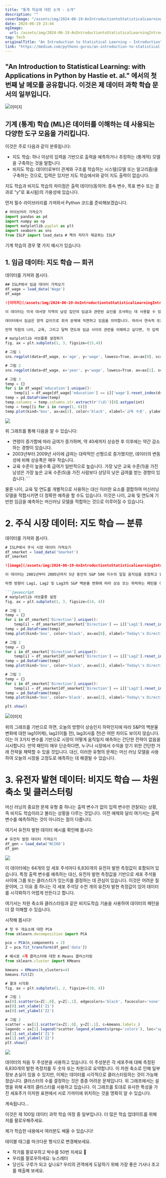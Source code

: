 ```yaml
---
title: "통계 학습에 대한 소개 - 소개"
description: ""
coverImage: "/assets/img/2024-06-19-AnIntroductiontoStatisticalLearningIntroduction_0.png"
date: 2024-06-19 23:44
ogImage: 
  url: /assets/img/2024-06-19-AnIntroductiontoStatisticalLearningIntroduction_0.png
tag: Tech
originalTitle: "An Introduction to Statistical Learning — Introduction"
link: "https://medium.com/pythons-gurus/an-introduction-to-statistical-learning-introduction-a5f706f88bd9"
---
```



## "An Introduction to Statistical Learning: with Applications in Python by Hastie et. al." 에서의 첫 번째 날 메모를 공유합니다. 이것은 제 데이터 과학 학습 문서의 일부입니다.

![이미지](/assets/img/2024-06-19-AnIntroductiontoStatisticalLearningIntroduction_0.png)

## 기계 (통계) 학습 (ML)은 데이터를 이해하는 데 사용되는 다양한 도구 모음을 가리킵니다.

이것은 주로 다음과 같이 분류됩니다:

<div class="content-ad"></div>

- 지도 학습: 하나 이상의 입력을 기반으로 출력을 예측하거나 추정하는 (통계적) 모델을 구축하는 것을 말합니다.
- 비지도 학습: 데이터로부터 관계와 구조를 학습하는 시스템(모델 또는 알고리즘)을 구축하는 것으로, 입력은 있지만 지도 학습에서와 같이 지도 출력이 없습니다.

지도 학습과 비지도 학습의 차이점은 출력 데이터(동의어: 종속 변수, 목표 변수 또는 결과로 "y"로 표시됨)의 가용성에 있습니다.

먼저 필수 라이브러리를 가져와서 Python 코드를 준비해보겠습니다.

```js
# 라이브러리 가져오기
import pandas as pd
import numpy as np
import matplotlib.pyplot as plt
import seaborn as sns
from ISLP import load_data # 책의 저자가 제공하는 ISLP
```

<div class="content-ad"></div>

기계 학습의 경우 몇 가지 예시가 있습니다:

## 1. 임금 데이터: 지도 학습 — 회귀

데이터를 가져와 봅시다.

```js
## ISLP에서 임금 데이터 가져오기
df_wage = load_data('Wage')
df_wage
```

<div class="content-ad"></div>

```markdown
![이미지](/assets/img/2024-06-19-AnIntroductiontoStatisticalLearningIntroduction_1.png)

이 데이터는 미국 대서양 지역의 남성 집단의 임금과 관련된 요인을 조사하는 데 사용할 수 있습니다. 결과 변수는 임금이며 입력 변수는 데이터의 나머지 변수입니다.

데이터에서 임금은 양적 값이므로 회귀 문제에 직면하고 있음을 의미합니다. 따라서 연속적 또는 양적 결과를 예측하는 작업에 참여하게 됩니다.

만약 직원의 나이, 교육, 그리고 달력 연도와 임금 사이의 관련을 이해하고 싶다면, 각 입력 변수와 임금 간의 관계를 스캐터 플롯과 상자 그림을 사용하여 시각화하여 수행할 수 있습니다.
```

<div class="content-ad"></div>

```js
# matplotlib 서브플롯 설정하기
fig, ax = plt.subplots(1, 3, figsize=(15,4))

# 그림 1
sns.regplot(data=df_wage, x='age', y='wage', lowess=True, ax=ax[0], scatter_kws={'edgecolor': 'grey', 'facecolor': 'none', 'alpha': 0.5}, line_kws={'color': 'red'})

# 그림 2
sns.regplot(data=df_wage, x='year', y='wage', lowess=True, ax=ax[1], scatter_kws={'edgecolor': 'grey', 'facecolor': 'none', 'alpha': 0.5}, line_kws={'color': 'red'})

# 그림 3
temp = {}
for i in df_wage['education'].unique():
    temp[i] = df_wage[df_wage['education'] == i]['wage'].reset_index(drop=True)
temp = pd.DataFrame(temp)
temp.columns = temp.columns.str.extract(r'(\d)')[0].astype(int)
temp = temp[[i for i in range(1, 6)]]
temp.plot(kind='box', ax=ax[2], color='black', xlabel='교육 수준', ylabel='급여')
```

<img src="/assets/img/2024-06-19-AnIntroductiontoStatisticalLearningIntroduction_2.png" />

위 그래프를 통해 다음을 알 수 있습니다:

- 연령이 증가함에 따라 급여가 증가하며, 약 40세까지 상승한 후 이후에는 약간 감소하는 경향이 있습니다.
- 2003년부터 2009년 사이에 급여는 대략적인 선형으로 증가했지만, 데이터의 변동성에 비해 상승폭은 매우 작습니다.
- 교육 수준이 높을수록 급여가 일반적으로 높습니다. 가장 낮은 교육 수준(1)을 가진 남성은 가장 높은 교육 수준(5)을 가진 사람보다 상당히 낮은 급여를 받는 경향이 있습니다.``` 

<div class="content-ad"></div>

물론 나이, 교육 및 연도를 개별적으로 사용하는 대신 이러한 요소를 결합하여 머신러닝 모델을 적합시키면 더 정확한 예측을 할 수도 있습니다. 이것은 나이, 교육 및 연도에 기반한 임금을 예측하는 머신러닝 모델을 적합하는 것으로 이루어질 수 있습니다.

# 2. 주식 시장 데이터: 지도 학습 — 분류

데이터를 가져와 봅시다.

```js
# ISLP에서 주식 시장 데이터 가져오기
df_smarket = load_data('Smarket')
df_smarket
```

<div class="content-ad"></div>

```markdown
![image](/assets/img/2024-06-19-AnIntroductiontoStatisticalLearningIntroduction_3.png)

이 데이터는 2001년부터 2005년까지 5년 동안의 S&P 500 지수의 일일 움직임을 포함하고 있습니다. 이 경우, 우리는 양적 또는 범주적 결과, 즉 오늘의 주식 시장 방향을 예측하는 데 관련되어 있습니다. 이 유형의 문제는 분류 문제라고합니다. 시장이 어느 방향으로 움직일지 정확하게 예측할 수있는 모델은 매우 유용할 것입니다!

마켓 방향이 Lag1, Lag2 및 Lag3의 S&P 백분율 변화에 따라 상승 또는 하락하는 패턴을 이해함으로써 데이터를 조금 이해해 봅시다. 다음과 같이 박스플롯을 생성하여 수행할 수 있습니다:

```javascript
# matplotlib 서브플롯 설정
fig, ax = plt.subplots(1, 3, figsize=(14, 4))

# 그림 1
temp = {}
for i in df_smarket['Direction'].unique():
    temp[i] = df_smarket[df_smarket['Direction'] == i]['Lag1'].reset_index(drop=True)
temp = pd.DataFrame(temp)
temp.plot(kind='box', color='black', ax=ax[0], xlabel='Today\'s Direction', ylabel='Percentage Change in S&P', title='Yesterday')

# 그림 2
temp = {}
for i in df_smarket['Direction'].unique():
    temp[i] = df_smarket[df_smarket['Direction'] == i]['Lag2'].reset_index(drop=True)
temp = pd.DataFrame(temp)
temp.plot(kind='box', color='black', ax=ax[1], xlabel='Today\'s Direction', ylabel='Percentage Change in S&P', title='Two Days Previous')

# 그림 3
temp = {}
for i in df_smarket['Direction'].unique():
    temp[i] = df_smarket[df_smarket['Direction'] == i]['Lag3'].reset_index(drop=True)
temp = pd.DataFrame(temp)
temp.plot(kind='box', color='black', ax=ax[2], xlabel='Today\'s Direction', ylabel='Percentage Change in S&P', title='Three Days Previous')

plt.show()
```

<div class="content-ad"></div>

![이미지](/assets/img/2024-06-19-AnIntroductiontoStatisticalLearningIntroduction_4.png)

위의 그래프를 기반으로 하면, 오늘의 방향이 상승인지 하락인지에 따라 S&P의 백분율 변화에 대한 lag1(어제), lag2(이틀 전), lag3(사흘 전)은 어떤 차이도 보이지 않습니다. 이는 이 3가지 변수를 기반으로 시장이 어떻게 움직일지 예측하는 간단한 전략이 없음을 시사합니다. 만약 패턴이 매우 단순하다면, 누구나 시장에서 수익을 얻기 위한 간단한 거래 전략을 채택할 수 있을 것입니다. 대신, 이러한 유형의 문제는 머신 러닝 모델을 사용하여 오늘의 시장을 고정도로 예측하는 데 해결될 수 있습니다.

# 3. 유전자 발현 데이터: 비지도 학습 — 차원 축소 및 클러스터링

머신 러닝의 중요한 문제 유형 중 하나는 출력 변수가 없이 입력 변수만 관찰되는 상황, 즉 비지도 학습이라고 불리는 상황을 다루는 것입니다. 이전 예제와 달리 여기서는 출력 변수를 예측하려는 것이 아니라는 점이 다릅니다.

<div class="content-ad"></div>

여기서 유전자 발현 데이터 예시를 확인해 봅시다:

```js
# 유전자 발현 데이터 가져오기
df_gen = load_data('NCI60')
df_gen
```

<img src="/assets/img/2024-06-19-AnIntroductiontoStatisticalLearningIntroduction_5.png" />

이 데이터에는 64개의 암 세포 주석마다 6,830개의 유전자 발현 측정값이 포함되어 있습니다. 특정 출력 변수를 예측하는 대신, 유전자 발현 측정값을 기반으로 세포 주석들 사이에 그룹 또는 클러스터가 있는지를 결정하는 데 관심이 있습니다. 이것은 어려운 질문이며, 그 이유 중 하나는 각 세포 주석당 수천 개의 유전자 발현 측정값이 있어 데이터를 시각화하기 어렵게 만든다고 합니다.

<div class="content-ad"></div>

여기서는 차원 축소와 클러스터링과 같은 비지도학습 기술을 사용하여 데이터의 패턴을 더 잘 이해할 수 있습니다.

시작해 봅시다!

```js
# 첫 두 개요소에 대한 PCA
from sklearn.decomposition import PCA

pca = PCA(n_components = 2)
Z = pca.fit_transform(df_gen['data'])

# 예시로 4개 클러스터에 대한 K-Means 클러스터링
from sklearn.cluster import KMeans

kmeans = KMeans(n_clusters=4)
kmeans.fit(Z)

# 결과 시각화
fig, ax = plt.subplots(1, 2, figsize=(10, 4))

# 그림 1
ax[0].scatter(x=Z[:,0], y=Z[:,1], edgecolors='black', facecolor='none')
ax[0].set_xlabel('Z1')
ax[0].set_ylabel('Z2')

# 그림 2
scatter = ax[1].scatter(x=Z[:,0], y=Z[:,1], c=kmeans.labels_)
legendc = ax[1].legend(*scatter.legend_elements(prop='colors'), loc="upper left", title="Cluster")
ax[1].set_xlabel('Z1')
ax[1].set_ylabel('Z2')
plt.show()
```

<img src="/assets/img/2024-06-19-AnIntroductiontoStatisticalLearningIntroduction_6.png" />

<div class="content-ad"></div>

데이터의 처음 두 주성분을 사용하고 있습니다. 이 주성분은 각 세포주에 대해 측정된 6,830개의 발현 측정치를 두 숫자 또는 차원으로 요약합니다. 이 차원 축소로 인해 일부 정보 손실이 있을 수 있지만, 이제는 데이터를 시각적으로 클러스터링하는 것이 가능해졌습니다. 클러스터의 수를 결정하는 것은 종종 어려운 문제입니다. 위 그래프에서는 설명을 위해 4개의 클러스터를 사용하고 있습니다. 이 그래프를 토대로 유사한 특성을 가진 세포주가 이차원 표현에서 서로 가까이에 위치하는 것을 명확히 알 수 있습니다.

계속됩니다...

이것은 제 100일 데이터 과학 학습 여정 중 일부입니다. 더 많은 학습 업데이트를 위해 저를 팔로우해주세요.

제가 학습한 내용에서 여러분도 배울 수 있습니다!

<div class="content-ad"></div>

테이블 태그를 마크다운 형식으로 변경해보세요.

<div class="content-ad"></div>

- 작가를 팔로우하고 박수를 50번 치세요 ️👏️️
- 우리를 팔로우하세요: 뉴스레터
- 당신도 구루가 되고 싶나요? 우리의 관객에게 도달하기 위해 가장 좋은 기사나 초고를 제출해 보세요.